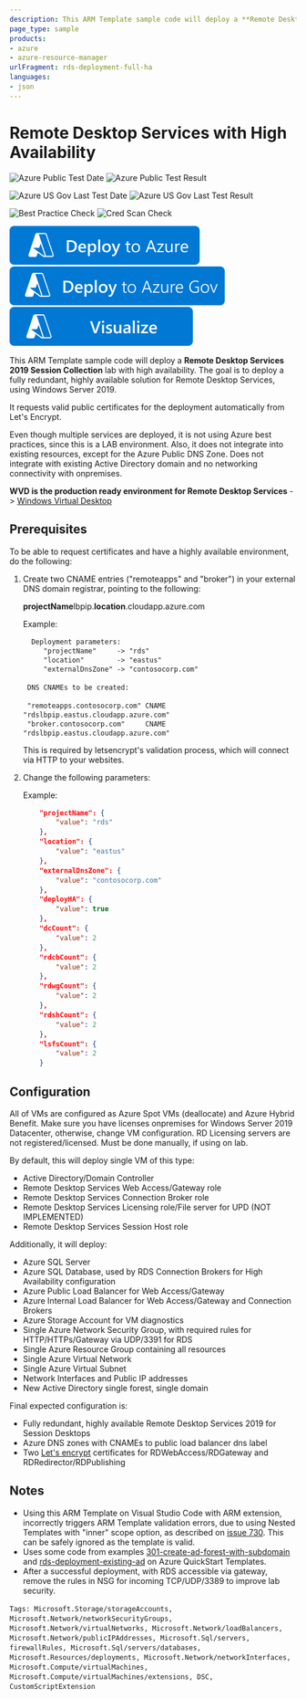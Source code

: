 ```yaml
---
description: This ARM Template sample code will deploy a **Remote Desktop Services 2019 Session Collection** lab with high availability. The goal is to deploy a fully redundant, highly available solution for Remote Desktop Services, using Windows Server 2019.
page_type: sample
products:
- azure
- azure-resource-manager
urlFragment: rds-deployment-full-ha
languages:
- json
---
```

# Remote Desktop Services with High Availability

![Azure Public Test Date](https://azurequickstartsservice.blob.core.windows.net/badges/demos/rds-deployment-full-ha/PublicLastTestDate.svg)
![Azure Public Test Result](https://azurequickstartsservice.blob.core.windows.net/badges/demos/rds-deployment-full-ha/PublicDeployment.svg)

![Azure US Gov Last Test Date](https://azurequickstartsservice.blob.core.windows.net/badges/demos/rds-deployment-full-ha/FairfaxLastTestDate.svg)
![Azure US Gov Last Test Result](https://azurequickstartsservice.blob.core.windows.net/badges/demos/rds-deployment-full-ha/FairfaxDeployment.svg)

![Best Practice Check](https://azurequickstartsservice.blob.core.windows.net/badges/demos/rds-deployment-full-ha/BestPracticeResult.svg)
![Cred Scan Check](https://azurequickstartsservice.blob.core.windows.net/badges/demos/rds-deployment-full-ha/CredScanResult.svg)

[![Deploy To Azure](https://raw.githubusercontent.com/Azure/azure-quickstart-templates/master/1-CONTRIBUTION-GUIDE/images/deploytoazure.svg?sanitize=true)](https://portal.azure.com/#create/Microsoft.Template/uri/https%3A%2F%2Fraw.githubusercontent.com%2FAzure%2Fazure-quickstart-templates%2Fmaster%2Fdemos%2Frds-deployment-full-ha%2Fazuredeploy.json)
[![Deploy To Azure US Gov](https://raw.githubusercontent.com/Azure/azure-quickstart-templates/master/1-CONTRIBUTION-GUIDE/images/deploytoazuregov.svg?sanitize=true)](https://portal.azure.us/#create/Microsoft.Template/uri/https%3A%2F%2Fraw.githubusercontent.com%2FAzure%2Fazure-quickstart-templates%2Fmaster%2Fdemos%2Frds-deployment-full-ha%2Fazuredeploy.json)
[![Visualize](https://raw.githubusercontent.com/Azure/azure-quickstart-templates/master/1-CONTRIBUTION-GUIDE/images/visualizebutton.svg?sanitize=true)](http://armviz.io/#/?load=https%3A%2F%2Fraw.githubusercontent.com%2FAzure%2Fazure-quickstart-templates%2Fmaster%2Fdemos%2Frds-deployment-full-ha%2Fazuredeploy.json)

This ARM Template sample code will deploy a **Remote Desktop Services 2019 Session Collection** lab with high availability. The goal is to deploy a fully redundant, highly available solution for Remote Desktop Services, using Windows Server 2019.

It requests valid public certificates for the deployment automatically from Let's Encrypt.

Even though multiple services are deployed, it is not using Azure best practices, since this is a LAB environment. Also, it does not integrate into existing resources, except for the Azure Public DNS Zone. Does not integrate with existing Active Directory domain and no networking connectivity with onpremises.

**WVD is the production ready environment for Remote Desktop Services** -> [Windows Virtual Desktop](https://azure.microsoft.com/services/virtual-desktop/)

## Prerequisites

To be able to request certificates and have a highly available environment, do the following:

1. Create two CNAME entries ("remoteapps" and "broker") in your external DNS domain registrar, pointing to the following:

    **projectName**lbpip.**location**.cloudapp.azure.com

    Example:

         Deployment parameters:
            "projectName"     -> "rds"
            "location"        -> "eastus"
            "externalDnsZone" -> "contosocorp.com"

        DNS CNAMEs to be created:

        "remoteapps.contosocorp.com" CNAME "rdslbpip.eastus.cloudapp.azure.com"
        "broker.contosocorp.com"     CNAME "rdslbpip.eastus.cloudapp.azure.com"

    This is required by letsencrypt's validation process, which will connect via HTTP to your websites.

2. Change the following parameters:

    Example:

    ```json
        "projectName": {
            "value": "rds"
        },
        "location": {
            "value": "eastus"
        },
        "externalDnsZone": {
            "value": "contosocorp.com"
        },
        "deployHA": {
            "value": true
        },
        "dcCount": {
            "value": 2
        },
        "rdcbCount": {
            "value": 2
        },
        "rdwgCount": {
            "value": 2
        },
        "rdshCount": {
            "value": 2
        },
        "lsfsCount": {
            "value": 2
        }
    ```

## Configuration

All of VMs are configured as Azure Spot VMs (deallocate) and Azure Hybrid Benefit. Make sure you have licenses onpremises for Windows Server 2019 Datacenter, otherwise, change VM configuration. RD Licensing servers are not registered/licensed. Must be done manually, if using on lab.

By default, this will deploy single VM of this type:

- Active Directory/Domain Controller
- Remote Desktop Services Web Access/Gateway role
- Remote Desktop Services Connection Broker role
- Remote Desktop Services Licensing role/File server for UPD (NOT IMPLEMENTED)
- Remote Desktop Services Session Host role

Additionally, it will deploy:

- Azure SQL Server
- Azure SQL Database, used by RDS Connection Brokers for High Availability configuration
- Azure Public Load Balancer for Web Access/Gateway
- Azure Internal Load Balancer for Web Access/Gateway and Connection Brokers
- Azure Storage Account for VM diagnostics
- Single Azure Network Security Group, with required rules for HTTP/HTTPs/Gateway via UDP/3391 for RDS
- Single Azure Resource Group containing all resources
- Single Azure Virtual Network
- Single Azure Virtual Subnet
- Network Interfaces and Public IP addresses
- New Active Directory single forest, single domain

Final expected configuration is:

- Fully redundant, highly available Remote Desktop Services 2019 for Session Desktops
- Azure DNS zones with CNAMEs to public load balancer dns label
- Two [Let's encrypt](https://letsencrypt.org/) certificates for RDWebAccess/RDGateway and RDRedirector/RDPublishing

## Notes

- Using this ARM Template on Visual Studio Code with ARM extension, incorrectly triggers ARM Template validation errors, due to using Nested Templates with "inner" scope option, as described on [issue 730](https://github.com/microsoft/vscode-azurearmtools/issues/730). This can be safely ignored as the template is valid.
- Uses some code from examples [301-create-ad-forest-with-subdomain](https://github.com/Azure/azure-quickstart-templates/tree/master/301-create-ad-forest-with-subdomain) and [rds-deployment-existing-ad](https://github.com/Azure/azure-quickstart-templates/tree/master/rds-deployment-existing-ad) on Azure QuickStart Templates.
- After a successful deployment, with RDS accessible via gateway, remove the rules in NSG for incoming TCP/UDP/3389 to improve lab security.

`Tags: Microsoft.Storage/storageAccounts, Microsoft.Network/networkSecurityGroups, Microsoft.Network/virtualNetworks, Microsoft.Network/loadBalancers, Microsoft.Network/publicIPAddresses, Microsoft.Sql/servers, firewallRules, Microsoft.Sql/servers/databases, Microsoft.Resources/deployments, Microsoft.Network/networkInterfaces, Microsoft.Compute/virtualMachines, Microsoft.Compute/virtualMachines/extensions, DSC, CustomScriptExtension`
